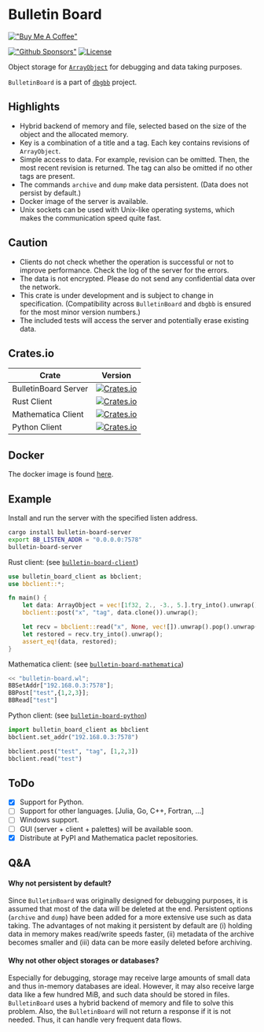 Bulletin Board
===========================
[!["Buy Me A Coffee"](https://www.buymeacoffee.com/assets/img/custom_images/orange_img.png)](https://www.buymeacoffee.com/YShojiHEP)

[!["Github Sponsors"](https://img.shields.io/badge/GitHub-Sponsors-red?style=flat-square)](https://github.com/sponsors/YShoji-HEP)
[![License](https://img.shields.io/badge/license-Apache%202.0-blue?style=flat-square)](https://github.com/YShoji-HEP/BulletinBoard/blob/main/LICENSE.txt)

Object storage for [`ArrayObject`](https://github.com/YShoji-HEP/ArrayObject) for debugging and data taking purposes.

`BulletinBoard` is a part of [`dbgbb`](https://github.com/YShoji-HEP/dbgbb) project.

Highlights
----------
* Hybrid backend of memory and file, selected based on the size of the object and the allocated memory.
* Key is a combination of a title and a tag. Each key contains revisions of `ArrayObject`.
* Simple access to data. For example, revision can be omitted. Then, the most recent revision is returned. The tag can also be omitted if no other tags are present.
* The commands `archive` and `dump` make data persistent. (Data does not persist by default.)
* Docker image of the server is available.
* Unix sockets can be used with Unix-like operating systems, which makes the communication speed quite fast.

Caution
-------
* Clients do not check whether the operation is successful or not to improve performance. Check the log of the server for the errors.
* The data is not encrypted. Please do not send any confidential data over the network.
* This crate is under development and is subject to change in specification. (Compatibility across `BulletinBoard` and `dbgbb` is ensured for the most minor version numbers.)
* The included tests will access the server and potentially erase existing data.

Crates.io
-----------------
|Crate|Version|
|-|-|
|BulletinBoard Server|[![Crates.io](https://img.shields.io/crates/v/bulletin-board-server?style=flat-square)](https://crates.io/crates/bulletin-board-server)|
|Rust Client|[![Crates.io](https://img.shields.io/crates/v/bulletin-board-client?style=flat-square)](https://crates.io/crates/bulletin-board-client)|
|Mathematica Client|[![Crates.io](https://img.shields.io/crates/v/bulletin-board-mathematica?style=flat-square)](https://crates.io/crates/bulletin-board-mathematica)|
|Python Client|[![Crates.io](https://img.shields.io/crates/v/bulletin-board-python?style=flat-square)](https://crates.io/crates/bulletin-board-python)|

Docker
------

The docker image is found [here](https://hub.docker.com/r/yshojihep/bulletin-board).
 
Example
-------
Install and run the server with the specified listen address.
```bash
cargo install bulletin-board-server
export BB_LISTEN_ADDR = "0.0.0.0:7578"
bulletin-board-server
```

Rust client: (see [`bulletin-board-client`](bulletin-board-client/README.md))
```rust
use bulletin_board_client as bbclient;
use bbclient::*;

fn main() {
    let data: ArrayObject = vec![1f32, 2., -3., 5.].try_into().unwrap();
    bbclient::post("x", "tag", data.clone()).unwrap();

    let recv = bbclient::read("x", None, vec![]).unwrap().pop().unwrap();
    let restored = recv.try_into().unwrap();
    assert_eq!(data, restored);
}
```

Mathematica client: (see [`bulletin-board-mathematica`](bulletin-board-mathematica/README.md))
```python
<< "bulletin-board.wl";
BBSetAddr["192.168.0.3:7578"];
BBPost["test",{1,2,3}];
BBRead["test"]
```

Python client: (see [`bulletin-board-python`](bulletin-board-python/README.md))
```python
import bulletin_board_client as bbclient
bbclient.set_addr("192.168.0.3:7578")

bbclient.post("test", "tag", [1,2,3])
bbclient.read("test")
```

ToDo
----
- [x] Support for Python.
- [ ] Support for other languages. [Julia, Go, C++, Fortran, ...]
- [ ] Windows support.
- [ ] GUI (server + client + palettes) will be available soon.
- [x] Distribute at PyPI and Mathematica paclet repositories.

Q&A
--------------
#### Why not persistent by default?
Since `BulletinBoard` was originally designed for debugging purposes, it is assumed that most of the data will be deleted at the end. Persistent options (`archive` and `dump`) have been added for a more extensive use such as data taking.
The advantages of not making it persistent by default are (i) holding data in memory makes read/write speeds faster, (ii) metadata of the archive becomes smaller and (iii) data can be more easily deleted before archiving.
#### Why not other object storages or databases?
Especially for debugging, storage may receive large amounts of small data and thus in-memory databases are ideal. However, it may also receive large data like a few hundred MiB, and such data should be stored in files. `BulletinBoard` uses a hybrid backend of memory and file to solve this problem.
Also, the `BulletinBoard` will not return a response if it is not needed. Thus, it can handle very frequent data flows.